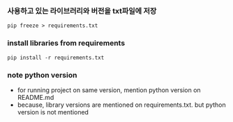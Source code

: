 
### 사용하고 있는 라이브러리와 버전을 txt파일에 저장
```shell
pip freeze > requirements.txt
```

### install libraries from requirements
```shell
pip install -r requirements.txt
```

### note python version
- for running project on same version, mention python version on README.md
- because, library versions are mentioned on requirements.txt. but python version is not mentioned
